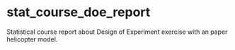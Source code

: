 # stat_course_doe_report
Statistical course report about Design of Experiment exercise with an paper helicopter model.
